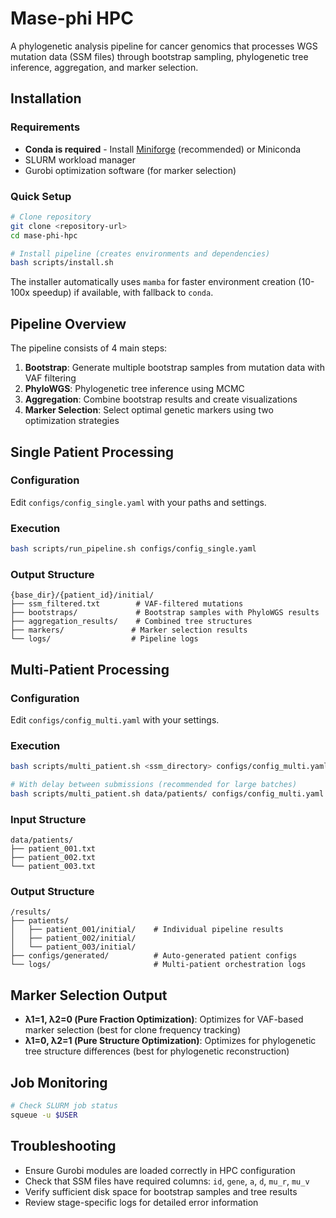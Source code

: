 # Mase-phi HPC

A phylogenetic analysis pipeline for cancer genomics that processes WGS mutation data (SSM files) through bootstrap sampling, phylogenetic tree inference, aggregation, and marker selection.

## Installation

### Requirements
- **Conda is required** - Install [Miniforge](https://github.com/conda-forge/miniforge) (recommended) or Miniconda
- SLURM workload manager
- Gurobi optimization software (for marker selection)

### Quick Setup
```bash
# Clone repository
git clone <repository-url>
cd mase-phi-hpc

# Install pipeline (creates environments and dependencies)
bash scripts/install.sh
```

The installer automatically uses `mamba` for faster environment creation (10-100x speedup) if available, with fallback to `conda`.

## Pipeline Overview

The pipeline consists of 4 main steps:
1. **Bootstrap**: Generate multiple bootstrap samples from mutation data with VAF filtering
2. **PhyloWGS**: Phylogenetic tree inference using MCMC
3. **Aggregation**: Combine bootstrap results and create visualizations  
4. **Marker Selection**: Select optimal genetic markers using two optimization strategies

## Single Patient Processing

### Configuration
Edit `configs/config_single.yaml` with your paths and settings.

### Execution
```bash
bash scripts/run_pipeline.sh configs/config_single.yaml
```

### Output Structure
```
{base_dir}/{patient_id}/initial/
├── ssm_filtered.txt        # VAF-filtered mutations
├── bootstraps/             # Bootstrap samples with PhyloWGS results
├── aggregation_results/    # Combined tree structures  
├── markers/               # Marker selection results
└── logs/                  # Pipeline logs
```

## Multi-Patient Processing

### Configuration  
Edit `configs/config_multi.yaml` with your settings.

### Execution
```bash
bash scripts/multi_patient.sh <ssm_directory> configs/config_multi.yaml <output_base_directory>

# With delay between submissions (recommended for large batches)
bash scripts/multi_patient.sh data/patients/ configs/config_multi.yaml /results/ --delay=60
```

### Input Structure
```
data/patients/
├── patient_001.txt
├── patient_002.txt  
└── patient_003.txt
```

### Output Structure
```
/results/
├── patients/              
│   ├── patient_001/initial/    # Individual pipeline results
│   ├── patient_002/initial/
│   └── patient_003/initial/
├── configs/generated/          # Auto-generated patient configs
└── logs/                       # Multi-patient orchestration logs
```

## Marker Selection Output

- **λ1=1, λ2=0 (Pure Fraction Optimization)**: Optimizes for VAF-based marker selection (best for clone frequency tracking)
- **λ1=0, λ2=1 (Pure Structure Optimization)**: Optimizes for phylogenetic tree structure differences (best for phylogenetic reconstruction)

## Job Monitoring

```bash
# Check SLURM job status
squeue -u $USER
```

## Troubleshooting

- Ensure Gurobi modules are loaded correctly in HPC configuration
- Check that SSM files have required columns: `id`, `gene`, `a`, `d`, `mu_r`, `mu_v`  
- Verify sufficient disk space for bootstrap samples and tree results
- Review stage-specific logs for detailed error information
